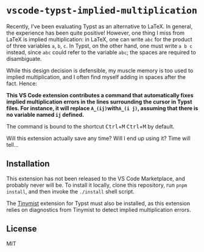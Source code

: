 # `vscode-typst-implied-multiplication`

Recently, I've been evaluating Typst as an alternative to LaTeX. In general, the experience has been quite positive! However, one thing I miss from LaTeX is implied multiplication: in LaTeX, one can write `abc` for the product of three variables `a`, `b`, `c`. In Typst, on the other hand, one must write `a b c` instead, since `abc` could refer to the variable `abc`; the spaces are required to disambiguate.

While this design decision is defensible, my muscle memory is too used to implied multiplication, and I often find myself adding in spaces after the fact. Hence:

**This VS Code extension contributes a command that automatically fixes implied multiplication errors in the lines surrounding the cursor in Typst files. For instance, it will replace `A_(ij)`with`A_(i j)`, assuming that there is no variable named `ij` defined.**

The command is bound to the shortcut <kbd>Ctrl</kbd>+<kbd>M</kbd> <kbd>Ctrl</kbd>+<kbd>M</kbd> by default.

Will this extension actually save any time? Will I end up using it? Time will tell...

## Installation

This extension has not been released to the VS Code Marketplace, and probably never will be. To install it locally, clone this repository, run `pnpm install`, and then invoke the `./install` shell script.

The [Tinymist](https://github.com/Myriad-Dreamin/tinymist) extension for Typst must also be installed, as this extension relies on diagnostics from Tinymist to detect implied multiplication errors.

## License

MIT

